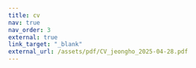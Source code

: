 ```yaml
---
title: cv
nav: true
nav_order: 3
external: true
link_target: "_blank"
external_url: /assets/pdf/CV_jeongho_2025-04-28.pdf
---
```

